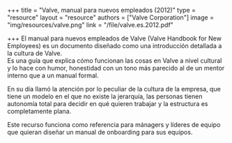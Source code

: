 +++
title = "Valve, manual para nuevos empleados (2012)"
type = "resource"
layout = "resource"
authors = ["Valve Corporation"]
image = "img/resources/valve.png"
link = "/file/valve.es.2012.pdf"  

+++
El manual para nuevos empleados de Valve (Valve Handbook for New Employees) es un documento diseñado como una introducción detallada a la cultura de Valve.   
Es una guía que explica cómo funcionan las cosas en Valve a nivel cultural y lo hace con humor, honestidad con un tono más parecido al de un mentor interno que a un manual formal.  

En su día llamó la atención por lo peculiar de la cultura de la empresa, que tiene un modelo en el que no existe la jerarquía, las personas tienen autonomía total para decidir en qué quieren trabajar y la estructura es completamente plana. 

Este recurso funciona como referencia para mánagers y líderes de equipo que quieran diseñar un manual de onboarding para sus equipos.
